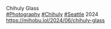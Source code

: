 Chihuly Glass  
[\#<span>Photography</span>](https://social.lol/tags/Photography) [\#<span>Chihuly</span>](https://social.lol/tags/Chihuly) [\#<span>Seattle</span>](https://social.lol/tags/Seattle) 2024  
[<span class="invisible">https://</span><span class="ellipsis">mihobu.lol/2024/06/chihuly-gla</span><span class="invisible">ss</span>](https://mihobu.lol/2024/06/chihuly-glass)